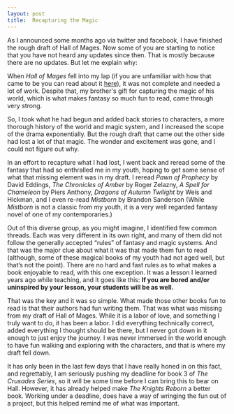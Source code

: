 ```yaml
---
layout: post
title:  Recapturing the Magic
---
```

As I announced some months ago via twitter and facebook, I have finished the rough draft of Hall of Mages. Now some of you are starting to notice that you have not heard any updates since then. That is mostly because there are no updates. But let me explain why:

When _Hall of Mages_ fell into my lap (if you are unfamiliar with how that came to be you can read about it [here](http://www.pendantbooks.com/authors/jared_batchelor/)), it was not complete and needed a lot of work. Despite that, my brother's gift for capturing the magic of his world, which is what makes fantasy so much fun to read, came through very strong. 
<!--more-->

So, I took what he had begun and added back stories to characters, a more thorough history of the world and magic system, and I increased the scope of the drama exponentially. But the rough draft that came out the other side had lost a lot of that magic. The wonder and excitement was gone, and I could not figure out why.

In an effort to recapture what I had lost, I went back and reread some of the fantasy that had so enthralled me in my youth, hoping to get some sense of what that missing element was in my draft. I reread _Pawn of Prophecy_ by David Eddings, _The Chronicles of Amber_ by Roger Zelazny, _A Spell for Chameleon_ by Piers Anthony, _Dragons of Autumn Twilight_ by Weis and Hickman, and I even re-read _Mistborn_ by Brandon Sanderson (While _Mistborn_ is not a classic from my youth, it is a very well regarded fantasy novel of one of my contemporaries.)

Out of this diverse group, as you might imagine, I identified few common threads. Each was very different in its own right, and many of them did not follow the generally accepted “rules” of fantasy and magic systems. And that was the major clue about what it was that made them fun to read (although, some of these magical books of my youth had not aged well, but that’s not the point). There are no hard and fast rules as to what makes a book enjoyable to read, with this one exception. It was a lesson I learned years ago while teaching, and it goes like this: __If you are bored and/or uninspired by your lesson, your students will be as well.__

That was the key and it was so simple. What made those other books fun to read is that their authors had fun writing them. That was what was missing from my draft of Hall of Mages. While it is a labor of love, and something I truly want to do, it has been a labor. I did everything technically correct, added everything I thought should be there, but I never got down in it enough to just enjoy the journey. I was never immersed in the world enough to have fun walking and exploring with the characters, and that is where my draft fell down.

It has only been in the last few days that I have really honed in on this fact, and regrettably, I am seriously pushing my deadline for book 3 of _The Crusades Series_, so it will be some time before I can bring this to bear on Hall. However, it has already helped make _The Knights Reborn_ a better book. Working under a deadline, does have a way of wringing the fun out of a project, but this helped remind me of what was important.
